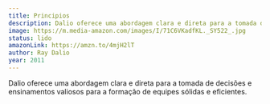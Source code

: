```yaml
---
title: Principios
description: Dalio oferece uma abordagem clara e direta para a tomada de decisões e ensinamentos valiosos para a formação de equipes sólidas e eficientes.
image: https://m.media-amazon.com/images/I/71C6VKadfKL._SY522_.jpg
status: lido
amazonLink: https://amzn.to/4mjH2lT
author: Ray Dalio
year: 2011
---
```


Dalio oferece uma abordagem clara e direta para a tomada de decisões e ensinamentos valiosos para a formação de equipes sólidas e eficientes.
